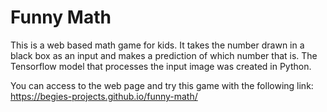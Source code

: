 # Funny Math

This is a web based math game for kids. It takes the number drawn in a black box as an input and makes a prediction of which number that is. The Tensorflow model that processes the input image was created in Python. 

You can access to the web page and try this game with the following link:
https://begies-projects.github.io/funny-math/
